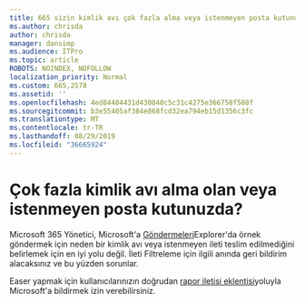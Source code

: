 ```yaml
---
title: 665 sizin kimlik avı çok fazla alma veya istenmeyen posta kutunuzda?
ms.author: chrisda
author: chrisda
manager: dansimp
ms.audience: ITPro
ms.topic: article
ROBOTS: NOINDEX, NOFOLLOW
localization_priority: Normal
ms.custom: 665,2578
ms.assetid: ''
ms.openlocfilehash: 4ed84484431d430840c5c31c4275e366758f508f
ms.sourcegitcommit: b3e55405af384e868fcd32ea794eb15d1356c3fc
ms.translationtype: MT
ms.contentlocale: tr-TR
ms.lasthandoff: 08/29/2019
ms.locfileid: "36665924"
---
```

# <a name="are-you-receiving-too-much-phish-or-spam-in-your-mailbox"></a>Çok fazla kimlik avı alma olan veya istenmeyen posta kutunuzda?

Microsoft 365 Yönetici, Microsoft'a [Göndermeleri](https://protection.office.com/reportsubmission)Explorer'da örnek göndermek için neden bir kimlik avı veya istenmeyen ileti teslim edilmediğini belirlemek için en iyi yolu değil. İleti Filtreleme için ilgili anında geri bildirim alacaksınız ve bu yüzden sorunlar.

Easer yapmak için kullanıcılarınızın doğrudan [rapor iletisi eklentisi](https://appsource.microsoft.com/product/office/WA104381180?src=office&tab=Overview)yoluyla Microsoft'a bildirmek izin verebilirsiniz.
